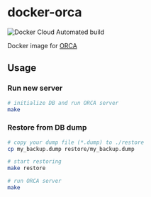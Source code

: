 # docker-orca

![Docker Cloud Automated build](https://img.shields.io/docker/cloud/automated/bgpat/orca.svg)

Docker image for [ORCA](https://www.orca.med.or.jp/receipt/)

## Usage

### Run new server

```bash
# initialize DB and run ORCA server
make
```

### Restore from DB dump

```bash
# copy your dump file (*.dump) to ./restore
cp my_backup.dump restore/my_backup.dump

# start restoring
make restore

# run ORCA server
make
```
